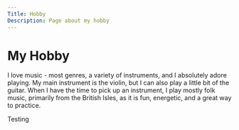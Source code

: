 ```yaml
---
Title: Hobby
Description: Page about my hobby
---
```


My Hobby
==================

I love music - most genres, a variety of instruments, and I absolutely adore playing. My main instrument is the violin, but I can also play a little bit of the guitar. When I have the time to pick up an instrument, I play mostly folk music, primarily from the British Isles, as it is fun, energetic, and a great way to practice.

Testing